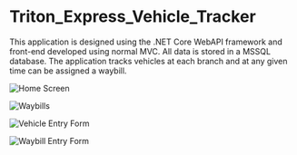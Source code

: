 # Triton_Express_Vehicle_Tracker
This application is designed using the .NET Core WebAPI framework and front-end developed using normal MVC. All data is stored in a MSSQL database. The application tracks vehicles at each branch and at any given time can be assigned a waybill.

![Home Screen](https://user-images.githubusercontent.com/68240955/98405739-791ae400-2075-11eb-924c-c1eab6dbdd3e.png)

![Waybills](https://user-images.githubusercontent.com/68240955/98405802-93ed5880-2075-11eb-8574-49c58fefcc68.png)

![Vehicle Entry Form](https://user-images.githubusercontent.com/68240955/98405823-9fd91a80-2075-11eb-92f8-0c086cf57cbb.png)

![Waybill Entry Form](https://user-images.githubusercontent.com/68240955/98405868-a9628280-2075-11eb-960b-6db6c1eed217.png)
